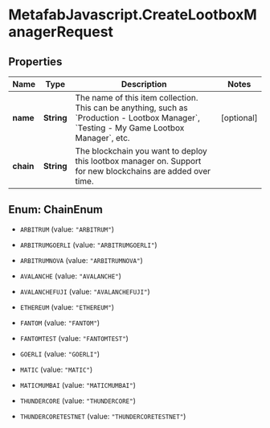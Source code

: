 # MetafabJavascript.CreateLootboxManagerRequest

## Properties

Name | Type | Description | Notes
------------ | ------------- | ------------- | -------------
**name** | **String** | The name of this item collection. This can be anything, such as &#x60;Production - Lootbox Manager&#x60;, &#x60;Testing - My Game Lootbox Manager&#x60;, etc. | [optional] 
**chain** | **String** | The blockchain you want to deploy this lootbox manager on. Support for new blockchains are added over time. | 



## Enum: ChainEnum


* `ARBITRUM` (value: `"ARBITRUM"`)

* `ARBITRUMGOERLI` (value: `"ARBITRUMGOERLI"`)

* `ARBITRUMNOVA` (value: `"ARBITRUMNOVA"`)

* `AVALANCHE` (value: `"AVALANCHE"`)

* `AVALANCHEFUJI` (value: `"AVALANCHEFUJI"`)

* `ETHEREUM` (value: `"ETHEREUM"`)

* `FANTOM` (value: `"FANTOM"`)

* `FANTOMTEST` (value: `"FANTOMTEST"`)

* `GOERLI` (value: `"GOERLI"`)

* `MATIC` (value: `"MATIC"`)

* `MATICMUMBAI` (value: `"MATICMUMBAI"`)

* `THUNDERCORE` (value: `"THUNDERCORE"`)

* `THUNDERCORETESTNET` (value: `"THUNDERCORETESTNET"`)




